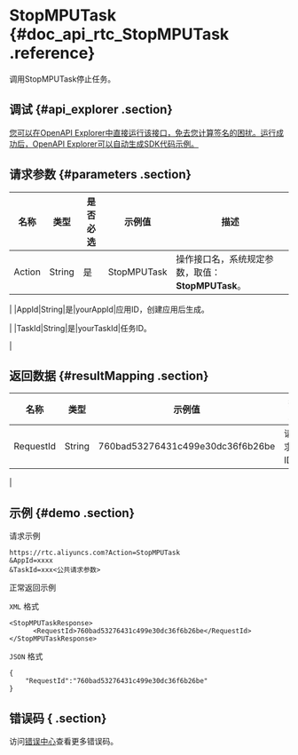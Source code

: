 # StopMPUTask {#doc_api_rtc_StopMPUTask .reference}

调用StopMPUTask停止任务。

## 调试 {#api_explorer .section}

[您可以在OpenAPI Explorer中直接运行该接口，免去您计算签名的困扰。运行成功后，OpenAPI Explorer可以自动生成SDK代码示例。](https://api.aliyun.com/#product=rtc&api=StopMPUTask&type=RPC&version=2018-01-11)

## 请求参数 {#parameters .section}

|名称|类型|是否必选|示例值|描述|
|--|--|----|---|--|
|Action|String|是|StopMPUTask|操作接口名，系统规定参数，取值：**StopMPUTask**。

 |
|AppId|String|是|yourAppId|应用ID，创建应用后生成。

 |
|TaskId|String|是|yourTaskId|任务ID。

 |

## 返回数据 {#resultMapping .section}

|名称|类型|示例值|描述|
|--|--|---|--|
|RequestId|String|760bad53276431c499e30dc36f6b26be|请求ID。

 |

## 示例 {#demo .section}

请求示例

``` {#request_demo}
https://rtc.aliyuncs.com?Action=StopMPUTask
&AppId=xxxx
&TaskId=xxx<公共请求参数>
```

正常返回示例

`XML` 格式

``` {#xml_return_success_demo}
<StopMPUTaskResponse>
	  <RequestId>760bad53276431c499e30dc36f6b26be</RequestId>
</StopMPUTaskResponse>
```

`JSON` 格式

``` {#json_return_success_demo}
{
	"RequestId":"760bad53276431c499e30dc36f6b26be"
}
```

## 错误码 { .section}

访问[错误中心](https://error-center.aliyun.com/status/product/rtc)查看更多错误码。

